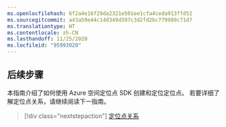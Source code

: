 ```yaml
---
ms.openlocfilehash: 6f2a4e16f29da2321e501ee1cfa4ceda913ffd52
ms.sourcegitcommit: a43a59e44c14d349d597c3d2fd2bc779989c71d7
ms.translationtype: HT
ms.contentlocale: zh-CN
ms.lasthandoff: 11/25/2020
ms.locfileid: "95993020"
---
```

## <a name="next-steps"></a>后续步骤

本指南介绍了如何使用 Azure 空间定位点 SDK 创建和定位定位点。 若要详细了解定位点关系，请继续阅读下一指南。

> [!div class="nextstepaction"]
> [定位点关系](../articles/spatial-anchors/concepts/anchor-relationships-way-finding.md)